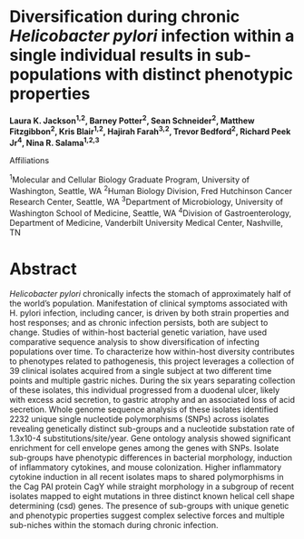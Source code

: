 # Diversification during chronic <em>Helicobacter pylori</em> infection within a single individual results in sub-populations with distinct phenotypic properties

<b>Laura K. Jackson<sup>1,2</sup>, Barney Potter<sup>2</sup>, Sean Schneider<sup>2</sup>, Matthew Fitzgibbon<sup>2</sup>, Kris Blair<sup>1,2</sup>, Hajirah Farah<sup>3,2</sup>, Trevor Bedford<sup>2</sup>, Richard Peek Jr<sup>4</sup>, Nina R. Salama<sup>1,2,3</sup> </b>

Affiliations 

<sup>1</sup>Molecular and Cellular Biology Graduate Program, University of Washington, Seattle, WA
<sup>2</sup>Human Biology Division, Fred Hutchinson Cancer Research Center, Seattle, WA
<sup>3</sup>Department of Microbiology, University of Washington School of Medicine, Seattle, WA
<sup>4</sup>Division of Gastroenterology, Department of Medicine, Vanderbilt University Medical Center, Nashville, TN


# Abstract

<em>Helicobacter pylori</em> chronically infects the stomach of approximately half of the world’s population. Manifestation of clinical symptoms associated with H. pylori infection, including cancer, is driven by both strain properties and host responses; and as chronic infection persists, both are subject to change. Studies of within-host bacterial genetic variation, have used comparative sequence analysis to show diversification of infecting populations over time. To characterize how within-host diversity contributes to phenotypes related to pathogenesis, this project leverages a collection of 39 clinical isolates acquired from a single subject at two different time points and multiple gastric niches. During the six years separating collection of these isolates, this individual progressed from a duodenal ulcer, likely with excess acid secretion, to gastric atrophy and an associated loss of acid secretion. Whole genome sequence analysis of these isolates identified 2232 unique single nucleotide polymorphisms (SNPs) across isolates revealing genetically distinct sub-groups and a nucleotide substation rate of 1.3x10-4 substitutions/site/year. Gene ontology analysis showed significant enrichment for cell envelope genes among the genes with SNPs. Isolate sub-groups have phenotypic differences in bacterial morphology, induction of inflammatory cytokines, and mouse colonization. Higher inflammatory cytokine induction in all recent isolates maps to shared polymorphisms in the Cag PAI protein CagY while straight morphology in a subgroup of recent isolates mapped to eight mutations in three distinct known helical cell shape determining (csd) genes. The presence of sub-groups with unique genetic and phenotypic properties suggest complex selective forces and multiple sub-niches within the stomach during chronic infection.
######
